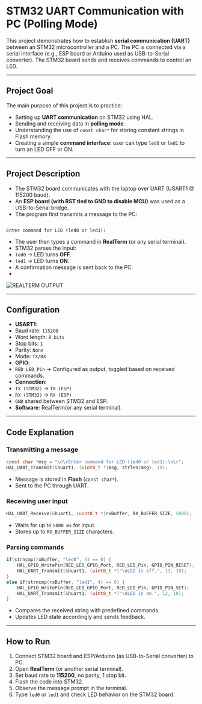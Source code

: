 # STM32 UART Communication with PC (Polling Mode)

This project demonstrates how to establish **serial communication (UART)** between an STM32 microcontroller and a PC. The PC is connected via a serial interface (e.g., ESP board or Arduino used as USB-to-Serial converter). The STM32 board sends and receives commands to control an LED.

---

## Project Goal
The main purpose of this project is to practice:  
- Setting up **UART communication** on STM32 using HAL.  
- Sending and receiving data in **polling mode**.  
- Understanding the use of `const char*` for storing constant strings in Flash memory.  
- Creating a simple **command interface**: user can type `led0` or `led1` to turn an LED OFF or ON.  

---

## Project Description
- The STM32 board communicates with the laptop over UART (USART1 @ 115200 baud).  
- An **ESP board (with RST tied to GND to disable MCU)** was used as a USB-to-Serial bridge.  
- The program first transmits a message to the PC:  
```

Enter command for LED (led0 or led1):

````
- The user then types a command in **RealTerm** (or any serial terminal).  
- STM32 parses the input:  
- `led0` → LED turns **OFF**.  
- `led1` → LED turns **ON**.  
- A confirmation message is sent back to the PC.
- 
![REALTERM OUTPUT](images/uart_diagram.png)

---

## Configuration
- **USART1**:  
- Baud rate: `115200`  
- Word length: `8 bits`  
- Stop bits: `1`  
- Parity: `None`  
- Mode: `TX/RX`  
- **GPIO**:  
- `RED_LED_Pin` → Configured as output, toggled based on received commands.  
- **Connection**:  
- `TX (STM32)` → `TX (ESP)`  
- `RX (STM32)` → `RX (ESP)`  
- `GND` shared between STM32 and ESP.  
- **Software**: RealTerm(or any serial terminal).  

---

## Code Explanation
### Transmitting a message
```c
const char *msg = "\n\rEnter command for LED (led0 or led1):\n\r";
HAL_UART_Transmit(&huart1, (uint8_t *)msg, strlen(msg), 10);
````

* Message is stored in **Flash** (`const char*`).
* Sent to the PC through UART.

### Receiving user input

```c
HAL_UART_Receive(&huart1, (uint8_t *)rxBuffer, RX_BUFFER_SIZE, 5000);
```

* Waits for up to `5000 ms` for input.
* Stores up to `RX_BUFFER_SIZE` characters.

### Parsing commands

```c
if(strncmp(rxBuffer, "led0", 4) == 0) {
    HAL_GPIO_WritePin(RED_LED_GPIO_Port, RED_LED_Pin, GPIO_PIN_RESET);
    HAL_UART_Transmit(&huart1, (uint8_t *)"\nLED is off.", 13, 10);
}
else if(strncmp(rxBuffer, "led1", 4) == 0) {
    HAL_GPIO_WritePin(RED_LED_GPIO_Port, RED_LED_Pin, GPIO_PIN_SET);
    HAL_UART_Transmit(&huart1, (uint8_t *)"\nLED is on.", 12, 10);
}
```

* Compares the received string with predefined commands.
* Updates LED state accordingly and sends feedback.

---

## How to Run

1. Connect STM32 board and ESP/Arduino (as USB-to-Serial converter) to PC.
2. Open **RealTerm** (or another serial terminal).
3. Set baud rate to **115200**, no parity, 1 stop bit.
4. Flash the code into STM32.
5. Observe the message prompt in the terminal.
6. Type `led0` or `led1` and check LED behavior on the STM32 board.
